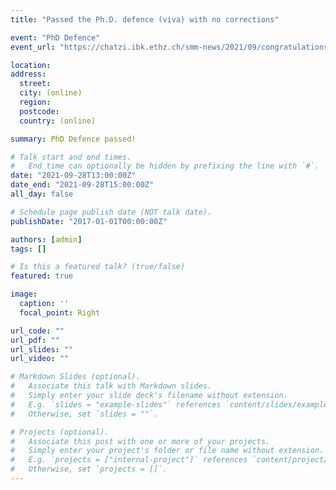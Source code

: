 ```yaml
---
title: "Passed the Ph.D. defence (viva) with no corrections"

event: "PhD Defence"
event_url: "https://chatzi.ibk.ethz.ch/smm-news/2021/09/congratulations-to-charilaos-mylonas-for-successfully-defending-his-phd.html"

location: 
address: 
  street: 
  city: (online)
  region: 
  postcode: 
  country: (online)

summary: PhD Defence passed!

# Talk start and end times.
#   End time can optionally be hidden by prefixing the line with `#`.
date: "2021-09-28T13:00:00Z"
date_end: "2021-09-28T15:00:00Z"
all_day: false

# Schedule page publish date (NOT talk date).
publishDate: "2017-01-01T00:00:00Z"

authors: [admin]
tags: []

# Is this a featured talk? (true/false)
featured: true

image:
  caption: ''
  focal_point: Right

url_code: ""
url_pdf: ""
url_slides: ""
url_video: ""

# Markdown Slides (optional).
#   Associate this talk with Markdown slides.
#   Simply enter your slide deck's filename without extension.
#   E.g. `slides = "example-slides"` references `content/slides/example-slides.md`.
#   Otherwise, set `slides = ""`.

# Projects (optional).
#   Associate this post with one or more of your projects.
#   Simply enter your project's folder or file name without extension.
#   E.g. `projects = ["internal-project"]` references `content/project/deep-learning/index.md`.
#   Otherwise, set `projects = []`.
---
```

